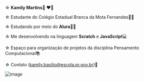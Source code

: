 ☆ **Kamily Martins**💋 ❤️‍🔥

☆ Estudante do Colégio Estadual Branca da Mota Fernandes👩‍🎓

☆ Estudando por meio do **Alura**👩‍💻

☆ Me desenvolvendo na linguagem **Scratch** e **JavaScript**💻

☆ Espaço para organização de projetos da disciplina Pensamento Computacional📚

☆ Contato (kamily.basilio@escola.pr.gov.br)📧

![image](https://github.com/martinskamily/martinskamily/assets/143710602/41d95900-3de0-4c76-b5bd-975317c78102)
